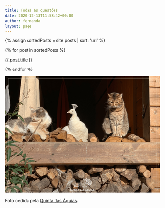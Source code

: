 ```yaml
---
title: Todas as questões
date: 2020-12-13T11:58:42+00:00
author: fernanda
layout: page
---
```


{% assign sortedPosts = site.posts | sort: 'url' %} 

<div>
  {% for post in sortedPosts %}
    <p class="question-list">
      <a href="{{ post.url }}">{{ post.title }}</a>
    </p>
  {% endfor %}
</div>

![[Foto de dois gatos e um pavão na Quinta das Águias]](/assets/images/quinta_aguias_gatos_pavao.png "Dois gatos e um pavão na Quinta das Águias")

<div class="img-caption">Foto cedida pela <a href="https://www.facebook.com/associacaoquintadasaguias/photos/2762611720497915/">Quinta das Águias</a>.</div>

